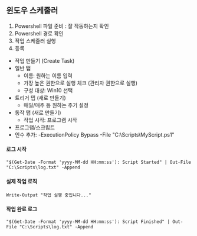 ## 윈도우 스케줄러

1. Powershell 파일 준비
: 잘 작동하는지 확인
2. Powershell 경로 확인
3. 작업 스케줄러 실행
4. 등록
- 작업 만들기 (Create Task)
- 일반 탭
    - 이름: 원하는 이름 입력
    - 가장 높은 권한으로 실행 체크 (관리자 권한으로 실행)
    - 구성 대상: Win10 선택
- 트리거 탭 (새로 만들기)
    - 매일/매주 등 원하는 주기 설정
- 동작 탭 (새로 만들기)
    - 작업 시작: 프로그램 시작
- 프로그램/스크립트
- 인수 추가: -ExecutionPolicy Bypass -File "C:\Scripts\MyScript.ps1"


#### 로그 시작
`"$(Get-Date -Format 'yyyy-MM-dd HH:mm:ss'): Script Started" | Out-File "C:\Scripts\log.txt" -Append`

#### 실제 작업 로직
`Write-Output "작업 실행 중입니다..."`

#### 작업 완료 로그
`"$(Get-Date -Format 'yyyy-MM-dd HH:mm:ss'): Script Finished" | Out-File "C:\Scripts\log.txt" -Append`